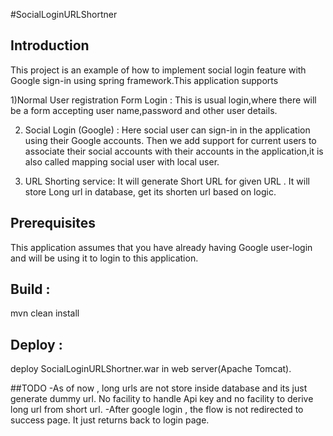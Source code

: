 #SocialLoginURLShortner

## Introduction
This project is an example of how to implement social login feature with Google sign-in using spring framework.This application supports

1)Normal User registration Form Login : This is usual login,where there will be a form accepting user name,password and other user details.

2) Social Login (Google) : Here social user can sign-in in the application using their Google accounts. Then we add support for current users to associate their social accounts with their accounts in the application,it is also called mapping social user with local user.

3) URL Shorting service: It will generate Short URL for given URL . It will store Long url in database, get its shorten url based on logic.

## Prerequisites

This application assumes that you have already having Google user-login and will be using it to login to this application.

## Build :

mvn clean install

## Deploy :
deploy SocialLoginURLShortner.war in web server(Apache Tomcat).

##TODO
-As of now , long urls are not store inside database and its just generate dummy url. No facility to handle Api key and no facility to derive long url from short url.
-After google login , the flow is not redirected to success page. It just returns back to login page.

